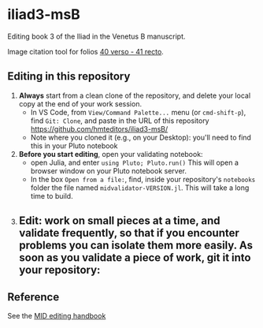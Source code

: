 # iliad3-msB

Editing book 3 of the Iliad in the Venetus B manuscript.

Image citation tool for folios [40 verso - 41 recto](http://www.homermultitext.org/ict2/?urn=urn:cite2:hmt:vbbifolio.v1:vb_40v_41r).


## Editing in this repository


1. **Always** start from a clean clone of the repository, and delete your local copy at the end of your work session.
    - In VS Code, from `View/Command Palette...` menu (or `cmd-shift-p`), find `Git: Clone`, and paste in the URL of this repository https://github.com/hmteditors/iliad3-msB/
    - Note where you cloned it (e.g., on your Desktop): you'll need to find this in your Pluto notebook
2. **Before you start editing**, open your validating notebook:
    - open Julia, and enter `using Pluto; Pluto.run()`  This will open a browser window on your Pluto notebook server. 
    -   In the box `Open from a file:`, find, inside your repository's `notebooks` folder the file named `midvalidator-VERSION.jl`.  This will take a long time to build.
3. **Edit**: work on small pieces at a time, and validate frequently, so that if you encounter problems you can isolate them more easily.  **As soon as you validate a piece of work**, git it into your repository:
    - 

        

## Reference

See the [MID editing handbook](https://hcmid.github.io/tutorial2021/)